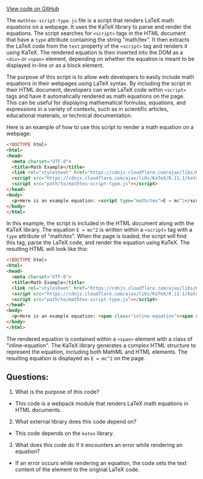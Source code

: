 
[View code on GitHub](https://github.com/solana-labs/solana/blob/master/docs/static/katex/contrib/mathtex-script-type.js)

The `mathtex-script-type.js` file is a script that renders LaTeX math equations on a webpage. It uses the KaTeX library to parse and render the equations. The script searches for `<script>` tags in the HTML document that have a `type` attribute containing the string "math/tex". It then extracts the LaTeX code from the `text` property of the `<script>` tag and renders it using KaTeX. The rendered equation is then inserted into the DOM as a `<div>` or `<span>` element, depending on whether the equation is meant to be displayed in-line or as a block element.

The purpose of this script is to allow web developers to easily include math equations in their webpages using LaTeX syntax. By including the script in their HTML document, developers can write LaTeX code within `<script>` tags and have it automatically rendered as math equations on the page. This can be useful for displaying mathematical formulas, equations, and expressions in a variety of contexts, such as in scientific articles, educational materials, or technical documentation.

Here is an example of how to use this script to render a math equation on a webpage:

```html
<!DOCTYPE html>
<html>
<head>
  <meta charset="UTF-8">
  <title>Math Example</title>
  <link rel="stylesheet" href="https://cdnjs.cloudflare.com/ajax/libs/KaTeX/0.11.1/katex.min.css">
  <script src="https://cdnjs.cloudflare.com/ajax/libs/KaTeX/0.11.1/katex.min.js"></script>
  <script src="path/to/mathtex-script-type.js"></script>
</head>
<body>
  <p>Here is an example equation: <script type="math/tex">E = mc^2</script></p>
</body>
</html>
```

In this example, the script is included in the HTML document along with the KaTeX library. The equation `E = mc^2` is written within a `<script>` tag with a `type` attribute of "math/tex". When the page is loaded, the script will find this tag, parse the LaTeX code, and render the equation using KaTeX. The resulting HTML will look like this:

```html
<!DOCTYPE html>
<html>
<head>
  <meta charset="UTF-8">
  <title>Math Example</title>
  <link rel="stylesheet" href="https://cdnjs.cloudflare.com/ajax/libs/KaTeX/0.11.1/katex.min.css">
  <script src="https://cdnjs.cloudflare.com/ajax/libs/KaTeX/0.11.1/katex.min.js"></script>
  <script src="path/to/mathtex-script-type.js"></script>
</head>
<body>
  <p>Here is an example equation: <span class="inline-equation"><span class="katex"><span class="katex-mathml"><math xmlns="http://www.w3.org/1998/Math/MathML"><semantics><mrow><mi>E</mi><mo>=</mo><mi>m</mi><msup><mi>c</mi><mn>2</mn></msup></mrow><annotation encoding="application/x-tex">E = mc^2</annotation></semantics></math></span><span class="katex-html" aria-hidden="true"><span class="strut" style="height:0.68333em;"></span><span class="strut bottom" style="height:1.03333em;vertical-align:-0.35em;"></span><span class="base"><span class="mord mathit">E</span><span class="mrel">=</span><span class="mord mathit">m</span><span class="msupsub"><span class="vlist-t"><span class="vlist-r"><span class="vlist" style="height:0.68333em;"><span style="top:-2.5em;margin-right:0.05em;"><span class="pstrut" style="height:2.7em;"></span><span class="sizing reset-size6 size3 mtight"><span class="mord mathit">c</span></span></span><span style="top:-1.833em;"><span class="pstrut" style="height:2.7em;"></span><span class="sizing reset-size6 size3 mtight"><span class="mord mathrm">2</span></span></span></span></span></span></span></span></span></span></p>
</body>
</html>
```

The rendered equation is contained within a `<span>` element with a class of "inline-equation". The KaTeX library generates a complex HTML structure to represent the equation, including both MathML and HTML elements. The resulting equation is displayed as `E = mc^2` on the page.
## Questions: 
 1. What is the purpose of this code?
- This code is a webpack module that renders LaTeX math equations in HTML documents.

2. What external library does this code depend on?
- This code depends on the `katex` library.

3. What does this code do if it encounters an error while rendering an equation?
- If an error occurs while rendering an equation, the code sets the text content of the element to the original LaTeX code.